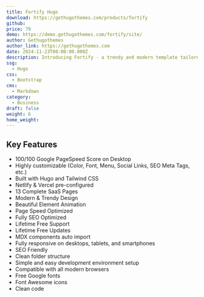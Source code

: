 ```yaml
---
title: Fortify Hugo
download: https://gethugothemes.com/products/fortify
github:
price: 79
demo: https://demo.gethugothemes.com/fortify/site/
author: Gethugothemes
author_link: https://gethugothemes.com
date: 2024-11-23T00:00:00.000Z
description: Introducing Fortify - a trendy and modern template tailored for security SaaS & Startup .This premium template offers a trendy and visually stunning design, perfect for showcasing your SaaS or Startup products and services. With 13 ready-to-use pages, Fortify provides a comprehensive solution for creating a captivating online presence.
ssg:
  - Hugo
css:
  - Bootstrap
cms:
  - Markdown
category:
  - Business
draft: false
weight: 6
home_weight: 
---
```


## Key Features

- 100/100 Google PageSpeed Score on Desktop
- Highly customizable (Color, Font, Menu, Social Links, SEO Meta Tags, etc.)
- Built with Hugo and Tailwind CSS
- Netlify & Vercel pre-configured
- 13 Complete SaaS Pages
- Modern & Trendy Design
- Beautiful Element Animation
- Page Speed Optimized
- Fully SEO Optimized
- Lifetime Free Support
- Lifetime Free Updates
- MDX components auto import
- Fully responsive on desktops, tablets, and smartphones
- SEO Friendly
- Clean folder structure
- Simple and easy development environment setup
- Compatible with all modern browsers
- Free Google fonts
- Font Awesome icons
- Clean code